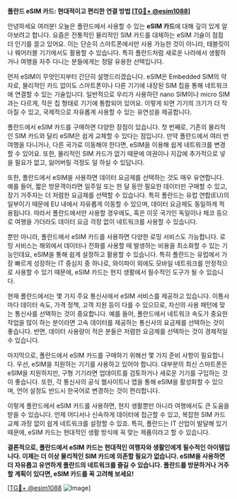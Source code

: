 **폴란드 eSIM 카드: 현대적이고 편리한 연결 방법 [[TG💪+ @esim1088](https://t.me/s/esim1088)]**

안녕하세요 여러분! 오늘은 폴란드에서 사용할 수 있는 **eSIM 카드**에 대해 깊이 있게 알아보려고 합니다. 요즘은 전통적인 물리적인 SIM 카드를 대체하는 eSIM 기술이 점점 더 인기를 끌고 있어요. 이는 단순히 스마트폰에서만 사용 가능한 것이 아니라, 태블릿이나 웨어러블 기기에서도 활용할 수 있습니다. 특히 폴란드처럼 새로운 나라에서 생활하거나 여행을 자주 다니는 분들에게는 정말 유용한 선택입니다.

먼저 eSIM이 무엇인지부터 간단히 설명드리겠습니다. eSIM은 Embedded SIM의 약자로, 물리적인 카드 없이도 스마트폰이나 다른 기기에 내장된 SIM 칩을 통해 네트워크에 연결할 수 있는 기술입니다. 일반적으로 우리가 사용하던 nano SIM이나 micro SIM과는 다르게, 작은 칩 형태로 기기에 통합되어 있어요. 이렇게 되면 기기의 크기가 더 작아질 수 있고, 국제적으로 자유롭게 사용할 수 있는 유연성을 제공합니다.

폴란드에서 eSIM 카드를 구매하면 다양한 장점이 있습니다. 첫 번째로, 기존의 물리적인 SIM 카드와 달리 eSIM은 쉽게 교체할 수 있다는 점입니다. 만약 폴란드에서 여러 번 여행을 다니거나, 다른 국가로 이동해야 한다면, eSIM을 이용해 쉽게 네트워크를 변경할 수 있어요. 또한, 물리적인 SIM 카드가 없기 때문에 여권이나 지갑에 추가적으로 넣을 필요가 없고, 잃어버릴 걱정도 덜 하실 수 있답니다.

또한, 폴란드에서 eSIM을 사용하면 데이터 요금제를 선택하는 것도 매우 유연합니다. 예를 들어, 짧은 방문객이라면 일주일 또는 한 달 동안 필요한 데이터만 구매할 수 있고, 장기 거주자는 더 저렴한 요금제를 선택할 수 있습니다. 특히 폴란드는 유럽 연합(EU)의 일부이기 때문에 EU 내에서 자유롭게 이동할 수 있으며, 데이터 요금제도 동일하게 적용됩니다. 따라서 폴란드에서만 사용할 경우에도, 혹은 이웃 국가인 독일이나 체코 등으로 여행을 가더라도 데이터 요금 걱정 없이 네트워크를 사용할 수 있습니다.

뿐만 아니라, 폴란드에서 eSIM 카드를 사용하면 다양한 로밍 서비스도 가능합니다. 로밍 서비스는 해외에서 데이터나 전화를 사용할 때 발생하는 비용을 최소화할 수 있는 기능인데요, eSIM을 통해 쉽게 설정하고 활용할 수 있습니다. 특히 폴란드는 유럽에서 가장 빠르게 성장하는 IT 중심지 중 하나로, 와이파이 외에도 모바일 네트워크를 안정적으로 사용할 수 있기 때문에, eSIM 카드는 현지 생활에서 필수적인 도구가 될 수 있습니다.

현재 폴란드에서는 몇 가지 주요 통신사에서 eSIM 서비스를 제공하고 있습니다. 이통사마다 데이터 속도, 가격 정책, 고객 지원 등이 다를 수 있으므로, 자신의 사용 패턴에 맞는 통신사를 선택하는 것이 중요합니다. 예를 들어, 폴란드에서 네트워크 속도가 중요한 작업을 많이 하는 분이라면 고속 데이터를 제공하는 통신사의 요금제를 선택하는 것이 좋습니다. 반면, 데이터 사용량이 적은 분들은 저렴한 요금제를 선택하는 것이 경제적일 수 있습니다.

마지막으로, 폴란드에서 eSIM 카드를 구매하기 위해선 몇 가지 준비 사항이 필요합니다. 우선, eSIM을 지원하는 기기를 사용하고 있어야 합니다. 대부분의 최신 스마트폰은 eSIM을 지원하지만, 구형 기기라면 업데이트를 검토하거나 새로운 기기를 구입하는 것이 좋습니다. 또한, 각 통신사의 공식 웹사이트나 앱을 통해 eSIM을 활성화할 수 있으며, 언어 설정도 반드시 한국어로 변경하는 것이 편리합니다.

이렇게 폴란드에서 eSIM 카드를 사용하면, 현지 생활뿐만 아니라 여행에서도 큰 도움을 받을 수 있습니다. 언제 어디서나 신속하게 데이터에 접근할 수 있고, 복잡한 SIM 카드 교체 과정 없이 쉽게 네트워크를 설정할 수 있죠. 특히, 폴란드는 IT 산업이 발달해 있기 때문에, eSIM 카드는 현대적인 생활 방식에 꼭 맞는 제품이라고 할 수 있습니다.

**결론적으로, 폴란드에서 eSIM 카드는 현대적인 여행자와 생활인에게 필수적인 아이템입니다. 이제는 더 이상 물리적인 SIM 카드에 의존할 필요가 없습니다. eSIM을 사용하면 더 자유롭고 유연하게 폴란드의 네트워크를 즐길 수 있습니다. 폴란드를 방문하거나 거주할 계획이 있다면, eSIM 카드를 꼭 고려해 보세요!**

[[TG💪+ @esim1088](https://t.me/s/esim1088) ![Image](https://i.postimg.cc/Y0z9fWf4/image.png)]
